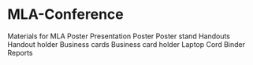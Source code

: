 # MLA-Conference
Materials for MLA Poster Presentation
Poster
Poster stand
Handouts
Handout holder
Business cards
Business card holder
Laptop
Cord
Binder
Reports
